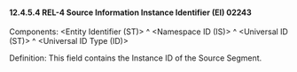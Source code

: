 #### 12.4.5.4 REL-4 Source Information Instance Identifier (EI) 02243

Components: &lt;Entity Identifier (ST)> ^ &lt;Namespace ID (IS)> ^ &lt;Universal ID (ST)> ^ &lt;Universal ID Type (ID)>

Definition: This field contains the Instance ID of the Source Segment.
